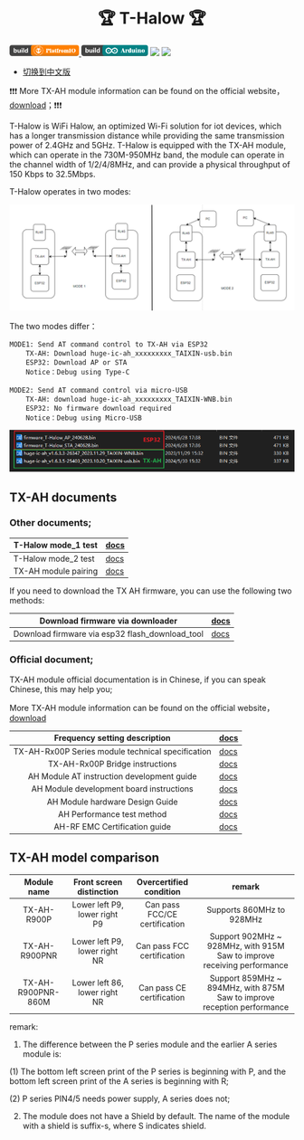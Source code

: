<h1 align = "center">🏆 T-Halow 🏆</h1>

<p> 
  <a href="https://platformio.org/"> <img src="./hardware/image/PlatformIO_badge.png" height="20px"> </a>
  <a href="https://www.arduino.cc/en/software"> <img src="./hardware/image/Arduino_badge.png" height="20px"></a>
  <a href=""> <img src="https://img.shields.io/badge/Liiygo-T_Halow-blue" height="20px"></a>
  <a href=""> <img src="https://img.shields.io/badge/language-c++-brightgreen" height="20px"></a>
</p>


* [切换到中文版](./README_CN.md)

❗❗❗ More TX-AH module information can be found on the official website，[download](https://en.taixin-semi.com/Product?prouctSubClass=33)；❗❗❗ 

T-Halow is WiFi Halow, an optimized Wi-Fi solution for iot devices, which has a longer transmission distance while providing the same transmission power of 2.4GHz and 5GHz. T-Halow is equipped with the TX-AH module, which can operate in the 730M-950MHz band, the module can operate in the channel width of 1/2/4/8MHz, and can provide a physical throughput of 150 Kbps to 32.5Mbps.

T-Halow operates in two modes:

![alt text](./hardware/image/image.png)

The two modes differ：

~~~
MODE1: Send AT command control to TX-AH via ESP32
    TX-AH: Download huge-ic-ah_xxxxxxxxx_TAIXIN-usb.bin
    ESP32: Download AP or STA
    Notice：Debug using Type-C

MODE2: Send AT command control via micro-USB
    TX-AH: download huge-ic-ah_xxxxxxxxx_TAIXIN-WNB.bin
    ESP32: No firmware download required
    Notice：Debug using Micro-USB
~~~

![alt text](./hardware/image/image-1.png)

## TX-AH documents

### Other documents;

| T-Halow mode_1 test  |[docs](./docs/mode1_test.md)|
| -------------------- | --- |
| T-Halow mode_2 test  |[docs](./docs/mode2_test.md)|
| TX-AH module pairing |[docs](./docs/module_pair.md)|

If you need to download the TX AH firmware, you can use the following two methods:

| Download firmware via downloader  |[docs](./docs/Firmware_burn_1.md)|
| -------------------- | --- |
| Download firmware via esp32 flash_download_tool  | [docs](./docs/Firmware_burn_2.md) |

### Official document;
TX-AH module official documentation is in Chinese, if you can speak Chinese, this may help you;

More TX-AH module information can be found on the official website，[download](https://en.taixin-semi.com/Product?prouctSubClass=33)

|           Frequency setting description           | [docs](./hardware/TX_AH/泰芯802.11AH%20Frequency%20setting%20description_20231130110312.pdf)                       |
|:-------------------------------------------------:|:------------------------------------------------------------------------------------------------------------------ |
| TX-AH-Rx00P Series module technical specification | [docs](./hardware/TX_AH/泰芯802.11ah TX-AH-Rx00P%20Series%20module%20technical%20specification_20231116174457.pdf) |
|          TX-AH-Rx00P Bridge instructions          | [docs](./hardware/TX_AH//泰芯AH%20Bridge%20instructions_20230908122753.pdf)                                        |
|    AH Module AT instruction development guide     | [docs](./hardware/TX_AH/泰芯AH%20Module%20AT%20instruction%20development%20guide_20230524100503.pdf)               |
|     AH Module development board instructions      | [docs](./hardware/TX_AH/泰芯AH%20Module%20development%20board%20instructions_20230621205234.pdf)                   |
|          AH Module hardware Design Guide          | [docs](./hardware/TX_AH/泰芯AH%20Module%20hardware%20Design%20Guide_20230621170639.pdf)                            |
|            AH Performance test method             | [docs](./hardware/TX_AH/泰芯AH%20Performance%20test%20method_20230908122816.pdf)                                   |
|           AH-RF EMC Certification guide           | [docs](./hardware/TX_AH/泰芯AH-RF EMC%20Certification%20guide_20230720140052.pdf)                                  |

## TX-AH model comparison

|        Module name       |     Front screen distinction     |    Overcertified condition     |                       remark                        |
| :----------------: | :------------: | :----------: | :---------------------------------------------: |
|    TX-AH-R900P     | Lower left P9, lower right P9  | Can pass FCC/CE certification |             Supports 860MHz to 928MHz             |
|   TX-AH-R900PNR    | Lower left P9, lower right NR |  Can pass FCC certification   | Support 902MHz ~ 928MHz, with 915M Saw to improve receiving performance |
| TX-AH-R900PNR-860M | Lower left 86, lower right NR |   Can pass CE certification   | Support 859MHz ~ 894MHz, with 875M Saw to improve reception performance |

remark:
1. The difference between the P series module and the earlier A series module is:

(1) The bottom left screen print of the P series is beginning with P, and the bottom left screen print of the A series is beginning with R;

(2) P series PIN4/5 needs power supply, A series does not;

2. The module does not have a Shield by default. The name of the module with a shield is suffix-s, where S indicates shield.
